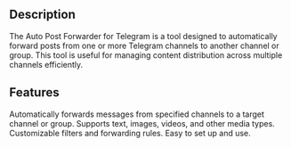 ## Description
The Auto Post Forwarder for Telegram is a tool designed to automatically forward posts from one or more Telegram channels to another channel or group. 
This tool is useful for managing content distribution across multiple channels efficiently.

## Features
Automatically forwards messages from specified channels to a target channel or group.
Supports text, images, videos, and other media types.
Customizable filters and forwarding rules.
Easy to set up and use.
